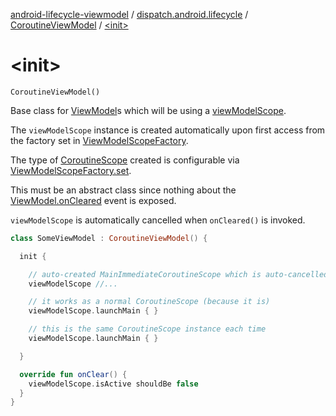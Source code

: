 [android-lifecycle-viewmodel](../../index.md) / [dispatch.android.lifecycle](../index.md) / [CoroutineViewModel](index.md) / [&lt;init&gt;](./-init-.md)

# &lt;init&gt;

`CoroutineViewModel()`

Base class for [ViewModel](https://developer.android.com/reference/androidx/androidx/lifecycle/ViewModel.html)s which will be using a [viewModelScope](view-model-scope.md).

The `viewModelScope` instance is created automatically upon first access
from the factory set in [ViewModelScopeFactory](../-view-model-scope-factory/index.md).

The type of [CoroutineScope](https://kotlin.github.io/kotlinx.coroutines/kotlinx-coroutines-core/kotlinx.coroutines/-coroutine-scope/index.html) created is configurable via [ViewModelScopeFactory.set](../-view-model-scope-factory/set.md).

This must be an abstract class since nothing about the [ViewModel.onCleared](https://developer.android.com/reference/androidx/androidx/lifecycle/ViewModel.html#onCleared()) event is exposed.

`viewModelScope` is automatically cancelled when `onCleared()` is invoked.

``` kotlin
class SomeViewModel : CoroutineViewModel() {

  init {

    // auto-created MainImmediateCoroutineScope which is auto-cancelled in onClear()
    viewModelScope //...

    // it works as a normal CoroutineScope (because it is)
    viewModelScope.launchMain { }

    // this is the same CoroutineScope instance each time
    viewModelScope.launchMain { }

  }

  override fun onClear() {
    viewModelScope.isActive shouldBe false
  }
}
```

